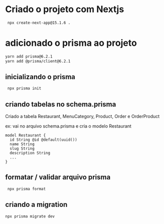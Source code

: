 # Criado o projeto com Nextjs

```bash
 npx create-next-app@15.1.6 .
```

# adicionado o prisma ao projeto

```bash
yarn add prisma@6.2.1
yarn add @prisma/client@6.2.1
```

## inicializando o prisma

```bash
 npx prisma init
```

## criando tabelas no schema.prisma

Criado a tabela Restaurant, MenuCategory, Product, Order e OrderProduct

ex:
vai no arquivo schema.prisma e cria o modelo Restaurant

```prisma
model Restaurant {
  id String @id @default(uuid())
  name String
  slug String
  description String
  ...
}
```

## formatar / validar arquivo prisma

```bash
 npx prisma format
```

## criando a migration

```bash
npx prisma migrate dev
```
